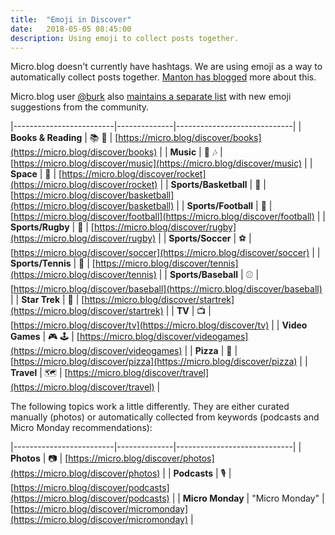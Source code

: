 ```yaml
---
title:  "Emoji in Discover"
date:   2018-05-05 08:45:00
description: Using emoji to collect posts together.
---
```


Micro.blog doesn't currently have hashtags. We are using emoji as a way to automatically collect posts together. [Manton has blogged](https://www.manton.org/2018/01/books-on-micro-blog.html) more about this.

Micro.blog user [@burk](https://micro.blog/burk) also [maintains a separate list](https://burk.io/discover/) with new emoji suggestions from the community.

|-------------------------|--------------|-----------------------------|
| **Books & Reading**     | 📚 📖  | [https://micro.blog/discover/books](https://micro.blog/discover/books) |
| **Music**               | 🎵 🎶 | [https://micro.blog/discover/music](https://micro.blog/discover/music) |
| **Space**               | 🚀 | [https://micro.blog/discover/rocket](https://micro.blog/discover/rocket) |
| **Sports/Basketball**   | 🏀 | [https://micro.blog/discover/basketball](https://micro.blog/discover/basketball) |
| **Sports/Football**     | 🏈 | [https://micro.blog/discover/football](https://micro.blog/discover/football) |
| **Sports/Rugby**        | 🏉 | [https://micro.blog/discover/rugby](https://micro.blog/discover/rugby) |
| **Sports/Soccer**       | ⚽️ | [https://micro.blog/discover/soccer](https://micro.blog/discover/soccer) |
| **Sports/Tennis**       | 🎾 | [https://micro.blog/discover/tennis](https://micro.blog/discover/tennis) |
| **Sports/Baseball**       | ⚾️ | [https://micro.blog/discover/baseball](https://micro.blog/discover/baseball) |
| **Star Trek**           | 🖖 | [https://micro.blog/discover/startrek](https://micro.blog/discover/startrek) |
| **TV**                  | 📺 | [https://micro.blog/discover/tv](https://micro.blog/discover/tv) |
| **Video Games**         | 🎮 🕹 | [https://micro.blog/discover/videogames](https://micro.blog/discover/videogames) |
| **Pizza**         | 🍕 | [https://micro.blog/discover/pizza](https://micro.blog/discover/pizza) |
| **Travel**         | 🗺 | [https://micro.blog/discover/travel](https://micro.blog/discover/travel) |

The following topics work a little differently. They are either curated manually (photos) or automatically collected from keywords (podcasts and Micro Monday recommendations):

|-------------------------|--------------|-----------------------------|
| **Photos**              | 📷 | [https://micro.blog/discover/photos](https://micro.blog/discover/photos) |
| **Podcasts**            | 🎙️ | [https://micro.blog/discover/podcasts](https://micro.blog/discover/podcasts) |
| **Micro Monday**        | "Micro Monday"    | [https://micro.blog/discover/micromonday](https://micro.blog/discover/micromonday) |

